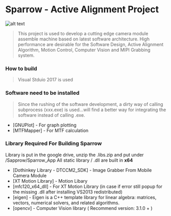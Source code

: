 # Sparrow - Active Alignment Project

![alt text](https://raw.githubusercontent.com/emillaii/Sparrow/master/Sparrow.png)

> This project is used to develop a cutting edge camera module assemble machine based on latest software architecture. High performance are desirable for the Software Design,  Active Alignment Algorithm, Motion Control, Computer Vision and MIPI Grabbing system. 

### How to build
> Visual Stduio 2017 is used 

### Software need to be installed
> Since the rushing of the software development, a dirty way of calling subprocess (xxx.exe) is used...will find a better way for integrating the software instead of calling .exe. 
* [GNUPlot] - For graph plotting
* [MTFMapper] - For MTF calculation 

### Library Required For Building Sparrow 
Library is put in the google drive, unzip the .libs.zip and put under <Project-Dir>/Sapprow/Sparrow_App
All static library / .dll are built in **x64** 

* [Dothinkey Library - DTCCM2_SDK] - Image Grabber From Mobile Camera Module 
* [XT Motion Library] - Motion Libary 
* [mfc120_x64_dll] - For XT Motion Library (in case if error still popup for the missing .dll after installing VS2013 redistributed)
* [eigen] - Eigen is a C++ template library for linear algebra: matrices, vectors, numerical solvers, and related algorithms.
* [opencv] - Computer Vision library ( Recommend version: 3.1.0 + ) 